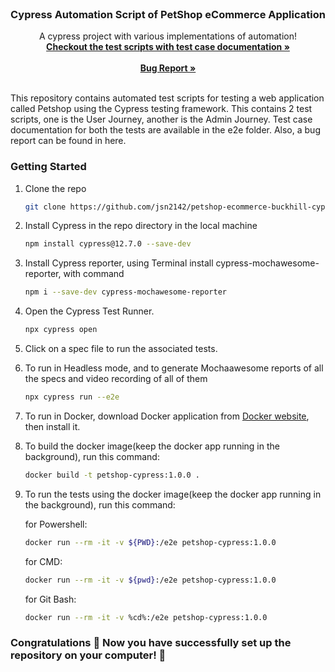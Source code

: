 <!-- PROJECT LOGO -->
<br />
<div align="center">
  <h3 align="center">Cypress Automation Script of PetShop eCommerce Application</h3>
  <p align="center">
    A cypress project with various implementations of automation!
    <br />
    <a href="https://github.com/jsn2142/petshop-ecommerce-buckhill-cypress/tree/master/cypress/e2e"><strong>Checkout the test scripts with test case documentation »</strong></a>
    <br />
    <br />
    <a href="https://github.com/jsn2142/petshop-ecommerce-buckhill-cypress/blob/master/cypress/bugs/qa-1123.md"><strong>Bug Report »</strong></a>
    <br />
    <br />
  </p>
</div>
This repository contains automated test scripts for testing a web application called Petshop using the Cypress testing framework. This contains 2 test scripts, one is the User Journey, another is the Admin Journey. Test case documentation for both the tests are available in the e2e folder. Also, a bug report can be found in here.

### Getting Started

1. Clone the repo
   ```sh
   git clone https://github.com/jsn2142/petshop-ecommerce-buckhill-cypress.git
   ```
2. Install Cypress in the repo directory in the local machine
   ```sh
   npm install cypress@12.7.0 --save-dev
   ``` 
3. Install Cypress reporter, using Terminal install cypress-mochawesome-reporter, with command
   ```sh
   npm i --save-dev cypress-mochawesome-reporter
   ```
4. Open the Cypress Test Runner.
   ```sh
   npx cypress open
   ```
5. Click on a spec file to run the associated tests. 
6. To run in Headless mode, and to generate Mochaawesome reports of all the specs and video recording of all of them
   ```sh
   npx cypress run --e2e
   ```
7. To run in Docker, download Docker application from <a href="https://www.docker.com/" target="_blank">Docker website</a>, then install it.

8. To build the docker image(keep the docker app running in the background), run this command: 
   ```sh
   docker build -t petshop-cypress:1.0.0 .
   ```
9. To run the tests using the docker image(keep the docker app running in the background), run this command: 
   
   for Powershell:
   ```sh
   docker run --rm -it -v ${PWD}:/e2e petshop-cypress:1.0.0
   ```
   for CMD:
   ```sh
   docker run --rm -it -v ${pwd}:/e2e petshop-cypress:1.0.0
   ```
   for Git Bash:
   ```sh
   docker run --rm -it -v %cd%:/e2e petshop-cypress:1.0.0
   ```
### Congratulations 🎉 Now you have successfully set up the repository on your computer! 🚀 